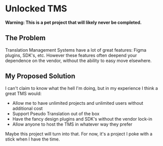 # Unlocked TMS

**Warning: This is a pet project that will likely never be completed.**

## The Problem

Translation Management Systems have a lot of great features: Figma plugins, SDK's, etc. However these features often deepend your dependence on the vendor, without the ability to easy move elsewhere.

## My Proposed Solution

I can't claim to know what the hell I'm doing, but in my experience I think a great TMS would:

- Allow me to have unlimited projects and unlimited users without additional cost
- Support Pseudo Translation out of the box
- Have the fancy design plugins and SDK's without the vendor lock-in
- Allow anyone to host the TMS in whatever way they prefer

Maybe this project will turn into that. For now, it's a project I poke with a stick when I have the time.
